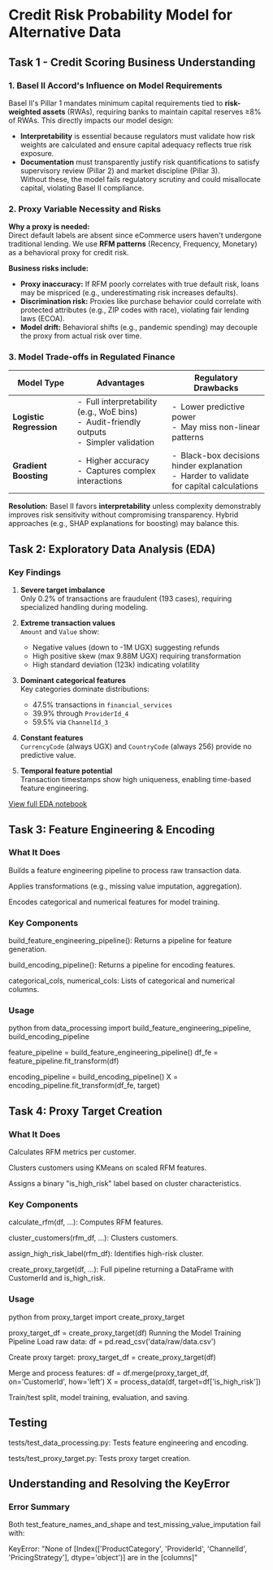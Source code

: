 # Credit Risk Probability Model for Alternative Data

## Task 1 - Credit Scoring Business Understanding

### 1. Basel II Accord's Influence on Model Requirements

Basel II's Pillar 1 mandates minimum capital requirements tied to **risk-weighted assets** (RWAs), requiring banks to maintain capital reserves ≥8% of RWAs. This directly impacts our model design:

- **Interpretability** is essential because regulators must validate how risk weights are calculated and ensure capital adequacy reflects true risk exposure.
- **Documentation** must transparently justify risk quantifications to satisfy supervisory review (Pillar 2) and market discipline (Pillar 3).  
  Without these, the model fails regulatory scrutiny and could misallocate capital, violating Basel II compliance.

### 2. Proxy Variable Necessity and Risks

**Why a proxy is needed:**  
Direct default labels are absent since eCommerce users haven't undergone traditional lending. We use **RFM patterns** (Recency, Frequency, Monetary) as a behavioral proxy for credit risk.

**Business risks include:**

- **Proxy inaccuracy:** If RFM poorly correlates with true default risk, loans may be mispriced (e.g., underestimating risk increases defaults).
- **Discrimination risk:** Proxies like purchase behavior could correlate with protected attributes (e.g., ZIP codes with race), violating fair lending laws (ECOA).
- **Model drift:** Behavioral shifts (e.g., pandemic spending) may decouple the proxy from actual risk over time.

### 3. Model Trade-offs in Regulated Finance

| **Model Type**          | **Advantages**                                                                                  | **Regulatory Drawbacks**                                                                    |
| ----------------------- | ----------------------------------------------------------------------------------------------- | ------------------------------------------------------------------------------------------- |
| **Logistic Regression** | -  Full interpretability (e.g., WoE bins)<br>-  Audit-friendly outputs<br>-  Simpler validation | -  Lower predictive power<br>-  May miss non-linear patterns                                |
| **Gradient Boosting**   | -  Higher accuracy<br>-  Captures complex interactions                                          | -  Black-box decisions hinder explanation<br>-  Harder to validate for capital calculations |

**Resolution:** Basel II favors **interpretability** unless complexity demonstrably improves risk sensitivity without compromising transparency. Hybrid approaches (e.g., SHAP explanations for boosting) may balance this.

## Task 2: Exploratory Data Analysis (EDA)

### Key Findings

1. **Severe target imbalance**  
   Only 0.2% of transactions are fraudulent (193 cases), requiring specialized handling during modeling.

2. **Extreme transaction values**  
   `Amount` and `Value` show:

   - Negative values (down to -1M UGX) suggesting refunds
   - High positive skew (max 9.88M UGX) requiring transformation
   - High standard deviation (123k) indicating volatility

3. **Dominant categorical features**  
   Key categories dominate distributions:

   - 47.5% transactions in `financial_services`
   - 39.9% through `ProviderId_4`
   - 59.5% via `ChannelId_3`

4. **Constant features**  
   `CurrencyCode` (always UGX) and `CountryCode` (always 256) provide no predictive value.

5. **Temporal feature potential**  
   Transaction timestamps show high uniqueness, enabling time-based feature engineering.

[View full EDA notebook](notebooks/1.0-eda.ipynb)

## Task 3: Feature Engineering & Encoding

### What It Does

Builds a feature engineering pipeline to process raw transaction data.

Applies transformations (e.g., missing value imputation, aggregation).

Encodes categorical and numerical features for model training.

### Key Components

build_feature_engineering_pipeline(): Returns a pipeline for feature generation.

build_encoding_pipeline(): Returns a pipeline for encoding features.

categorical_cols, numerical_cols: Lists of categorical and numerical columns.

### Usage

python
from data_processing import build_feature_engineering_pipeline, build_encoding_pipeline

feature_pipeline = build_feature_engineering_pipeline()
df_fe = feature_pipeline.fit_transform(df)

encoding_pipeline = build_encoding_pipeline()
X = encoding_pipeline.fit_transform(df_fe, target)

## Task 4: Proxy Target Creation

### What It Does

Calculates RFM metrics per customer.

Clusters customers using KMeans on scaled RFM features.

Assigns a binary "is_high_risk" label based on cluster characteristics.

### Key Components

calculate_rfm(df, ...): Computes RFM features.

cluster_customers(rfm_df, ...): Clusters customers.

assign_high_risk_label(rfm_df): Identifies high-risk cluster.

create_proxy_target(df, ...): Full pipeline returning a DataFrame with CustomerId and is_high_risk.

### Usage

python
from proxy_target import create_proxy_target

proxy_target_df = create_proxy_target(df)
Running the Model Training Pipeline
Load raw data:
df = pd.read_csv('data/raw/data.csv')

Create proxy target:
proxy_target_df = create_proxy_target(df)

Merge and process features:
df = df.merge(proxy_target_df, on='CustomerId', how='left')
X = process_data(df, target=df['is_high_risk'])

Train/test split, model training, evaluation, and saving.

## Testing

tests/test_data_processing.py: Tests feature engineering and encoding.

tests/test_proxy_target.py: Tests proxy target creation.

## Understanding and Resolving the KeyError

### Error Summary

Both test_feature_names_and_shape and test_missing_value_imputation fail with:

KeyError: "None of [Index(['ProductCategory', 'ProviderId', 'ChannelId', 'PricingStrategy'], dtype='object')] are in the [columns]"
